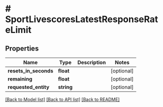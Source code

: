 # # SportLivescoresLatestResponseRateLimit

## Properties

Name | Type | Description | Notes
------------ | ------------- | ------------- | -------------
**resets_in_seconds** | **float** |  | [optional]
**remaining** | **float** |  | [optional]
**requested_entity** | **string** |  | [optional]

[[Back to Model list]](../../README.md#models) [[Back to API list]](../../README.md#endpoints) [[Back to README]](../../README.md)

